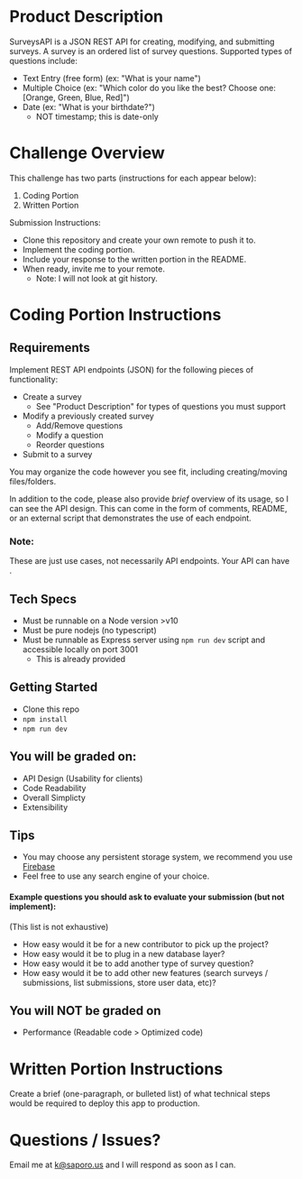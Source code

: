 # Product Description
SurveysAPI is a JSON REST API for creating, modifying, and submitting surveys. A survey is an ordered list of survey questions. Supported types of questions include:
- Text Entry (free form) (ex: "What is your name")
- Multiple Choice (ex: "Which color do you like the best? Choose one: [Orange, Green, Blue, Red]")
- Date (ex: "What is your birthdate?")
  - NOT timestamp; this is date-only

# Challenge Overview
This challenge has two parts (instructions for each appear below):
1. Coding Portion
2. Written Portion

Submission Instructions:
- Clone this repository and create your own remote to push it to.
- Implement the coding portion.
- Include your response to the written portion in the README.
- When ready, invite me to your remote.
  - Note: I will not look at git history.

# Coding Portion Instructions
## Requirements
Implement REST API endpoints (JSON) for the following pieces of functionality:
- Create a survey
  - See "Product Description" for types of questions you must support
- Modify a previously created survey
  - Add/Remove questions
  - Modify a question
  - Reorder questions
- Submit to a survey

You may organize the code however you see fit, including creating/moving files/folders.

In addition to the code, please also provide _brief_ overview of its usage, so I can see the API design. This can come in the form of comments, README, or an external script that demonstrates the use of each endpoint.

### Note:
These are just use cases, not necessarily API endpoints. Your API can have .

## Tech Specs
- Must be runnable on a Node version >v10
- Must be pure nodejs (no typescript)
- Must be runnable as Express server using `npm run dev` script and accessible locally on port 3001
  - This is already provided

## Getting Started
- Clone this repo
- `npm install`
- `npm run dev`

## You will be graded on:
- API Design (Usability for clients)
- Code Readability
- Overall Simplicty
- Extensibility

## Tips
 - You may choose any persistent storage system, we recommend you use [Firebase](https://firebase.google.com/)
 - Feel free to use any search engine of your choice.

#### Example questions you should ask to evaluate your submission (but not implement):
(This list is not exhaustive)
- How easy would it be for a new contributor to pick up the project?
- How easy would it be to plug in a new database layer?
- How easy would it be to add another type of survey question?
- How easy would it be to add other new features (search surveys / submissions, list submissions, store user data, etc)?

## You will NOT be graded on
- Performance (Readable code > Optimized code)

# Written Portion Instructions
Create a brief (one-paragraph, or bulleted list) of what technical steps would be required to deploy this app to production.

# Questions / Issues?
Email me at k@saporo.us and I will respond as soon as I can.
